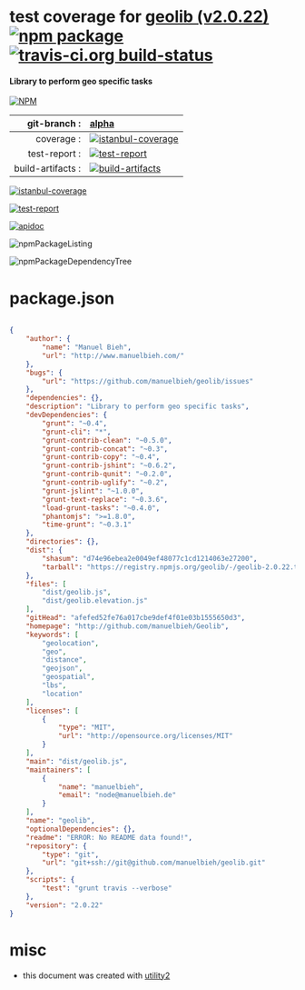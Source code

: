 # test coverage for  [geolib (v2.0.22)](http://github.com/manuelbieh/Geolib)  [![npm package](https://img.shields.io/npm/v/npmtest-geolib.svg?style=flat-square)](https://www.npmjs.org/package/npmtest-geolib) [![travis-ci.org build-status](https://api.travis-ci.org/npmtest/node-npmtest-geolib.svg)](https://travis-ci.org/npmtest/node-npmtest-geolib)
#### Library to perform geo specific tasks

[![NPM](https://nodei.co/npm/geolib.png?downloads=true)](https://www.npmjs.com/package/geolib)

| git-branch : | [alpha](https://github.com/npmtest/node-npmtest-geolib/tree/alpha)|
|--:|:--|
| coverage : | [![istanbul-coverage](https://npmtest.github.io/node-npmtest-geolib/build/coverage.badge.svg)](https://npmtest.github.io/node-npmtest-geolib/build/coverage.html/index.html)|
| test-report : | [![test-report](https://npmtest.github.io/node-npmtest-geolib/build/test-report.badge.svg)](https://npmtest.github.io/node-npmtest-geolib/build/test-report.html)|
| build-artifacts : | [![build-artifacts](https://npmtest.github.io/node-npmtest-geolib/glyphicons_144_folder_open.png)](https://github.com/npmtest/node-npmtest-geolib/tree/gh-pages/build)|

[![istanbul-coverage](https://npmtest.github.io/node-npmtest-geolib/build/screenCapture.buildCustomOrg.browser.coverage.html.png)](https://npmtest.github.io/node-npmtest-geolib/build/coverage.html/index.html)

[![test-report](https://npmtest.github.io/node-npmtest-geolib/build/screenCapture.buildCustomOrg.browser.%252Fhome%252Ftravis%252Fbuild%252Fnpmtest%252Fnode-npmtest-geolib%252Ftmp%252Fbuild%252Ftest-report.html.png)](https://npmtest.github.io/node-npmtest-geolib/build/test-report.html)

[![apidoc](https://npmdoc.github.io/node-npmdoc-geolib/build/screenCapture.buildApidoc.browser.%252Fhome%252Ftravis%252Fbuild%252Fnpmdoc%252Fnode-npmdoc-geolib%252Ftmp%252Fbuild%252Fapidoc.html.png)](https://npmdoc.github.io/node-npmdoc-geolib/build/apidoc.html)

![npmPackageListing](https://npmtest.github.io/node-npmtest-geolib/build/screenCapture.npmPackageListing.svg)

![npmPackageDependencyTree](https://npmtest.github.io/node-npmtest-geolib/build/screenCapture.npmPackageDependencyTree.svg)



# package.json

```json

{
    "author": {
        "name": "Manuel Bieh",
        "url": "http://www.manuelbieh.com/"
    },
    "bugs": {
        "url": "https://github.com/manuelbieh/geolib/issues"
    },
    "dependencies": {},
    "description": "Library to perform geo specific tasks",
    "devDependencies": {
        "grunt": "~0.4",
        "grunt-cli": "*",
        "grunt-contrib-clean": "~0.5.0",
        "grunt-contrib-concat": "~0.3",
        "grunt-contrib-copy": "~0.4",
        "grunt-contrib-jshint": "~0.6.2",
        "grunt-contrib-qunit": "~0.2.0",
        "grunt-contrib-uglify": "~0.2",
        "grunt-jslint": "~1.0.0",
        "grunt-text-replace": "~0.3.6",
        "load-grunt-tasks": "~0.4.0",
        "phantomjs": ">=1.8.0",
        "time-grunt": "~0.3.1"
    },
    "directories": {},
    "dist": {
        "shasum": "d74e96ebea2e0049ef48077c1cd1214063e27200",
        "tarball": "https://registry.npmjs.org/geolib/-/geolib-2.0.22.tgz"
    },
    "files": [
        "dist/geolib.js",
        "dist/geolib.elevation.js"
    ],
    "gitHead": "afefed52fe76a017cbe9def4f01e03b1555650d3",
    "homepage": "http://github.com/manuelbieh/Geolib",
    "keywords": [
        "geolocation",
        "geo",
        "distance",
        "geojson",
        "geospatial",
        "lbs",
        "location"
    ],
    "licenses": [
        {
            "type": "MIT",
            "url": "http://opensource.org/licenses/MIT"
        }
    ],
    "main": "dist/geolib.js",
    "maintainers": [
        {
            "name": "manuelbieh",
            "email": "node@manuelbieh.de"
        }
    ],
    "name": "geolib",
    "optionalDependencies": {},
    "readme": "ERROR: No README data found!",
    "repository": {
        "type": "git",
        "url": "git+ssh://git@github.com/manuelbieh/geolib.git"
    },
    "scripts": {
        "test": "grunt travis --verbose"
    },
    "version": "2.0.22"
}
```



# misc
- this document was created with [utility2](https://github.com/kaizhu256/node-utility2)
